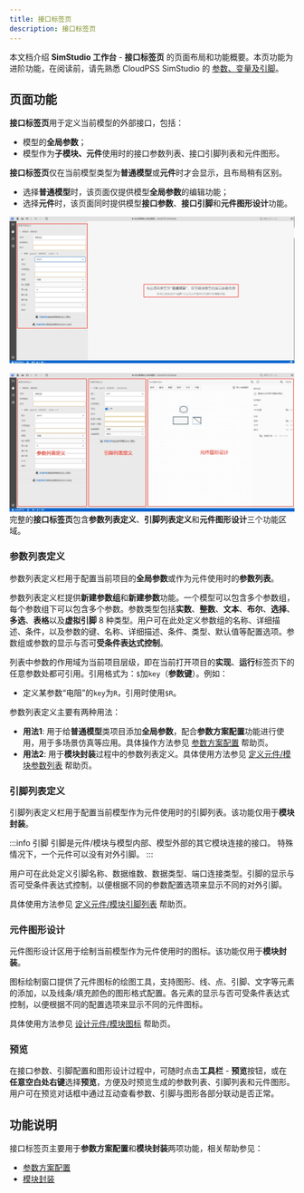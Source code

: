 ```yaml
---
title: 接口标签页
description: 接口标签页
---
```


本文档介绍 **SimStudio 工作台** - **接口标签页** 的页面布局和功能概要。本页功能为进阶功能，在阅读前，请先熟悉 CloudPSS SimStudio 的 [参数、变量及引脚](../../../50-modeling/10-params-variables-pins/index.md)。 

## 页面功能

**接口标签页**用于定义当前模型的外部接口，包括：
+ 模型的**全局参数**；
+ 模型作为**子模块、元件**使用时的接口参数列表、接口引脚列表和元件图形。

**接口标签页**仅在当前模型类型为**普通模型**或**元件**时才会显示，且布局稍有区别。
+ 选择**普通模型**时，该页面仅提供模型**全局参数**的编辑功能；
+ 选择**元件**时，该页面同时提供模型**接口参数**、**接口引脚**和**元件图形设计**功能。

![普通模型项目的接口标签页](./2.png)

![元件项目的接口标签页](./1.png)
完整的**接口标签页**包含**参数列表定义**、**引脚列表定义**和**元件图形设计**三个功能区域。

### 参数列表定义 

参数列表定义栏用于配置当前项目的**全局参数**或作为元件使用时的**参数列表**。

参数列表定义栏提供**新建参数组**和**新建参数**功能。一个模型可以包含多个参数组，每个参数组下可以包含多个参数。参数类型包括**实数**、**整数**、**文本**、**布尔**、**选择**、**多选**、**表格**以及**虚拟引脚** 8 种类型。用户可在此处定义参数组的名称、详细描述、条件，以及参数的键、名称、详细描述、条件、类型、默认值等配置选项。参数组或参数的显示与否可**受条件表达式控制**。

列表中参数的作用域为当前项目层级，即在当前打开项目的**实现**、**运行**标签页下的任意参数处都可引用。引用格式为：`$`加`key`（**参数键**）。例如：
+ 定义某参数“电阻”的`key`为`R`，引用时使用`$R`。

参数列表定义主要有两种用法：
+ **用法1**: 用于给**普通模型**类项目添加**全局参数**，配合**参数方案配置**功能进行使用，用于多场景仿真等应用。具体操作方法参见 [参数方案配置](../../../50-modeling/30-param-config/index.md) 帮助页。
+ **用法2**: 用于**模块封装**过程中的参数列表定义。具体使用方法参见 [定义元件/模块参数列表](../../../50-modeling/40-module-packaging/10-define-module-param-list/index.md) 帮助页。

### 引脚列表定义

引脚列表定义栏用于配置当前模型作为元件使用时的引脚列表。该功能仅用于**模块封装**。

:::info 引脚
引脚是元件/模块与模型内部、模型外部的其它模块连接的接口。
特殊情况下，一个元件可以没有对外引脚。
:::

用户可在此处定义引脚名称、数据维数、数据类型、端口连接类型。引脚的显示与否可受条件表达式控制，以便根据不同的参数配置选项来显示不同的对外引脚。

具体使用方法参见 [定义元件/模块引脚列表](../../../50-modeling/40-module-packaging/20-define-module-pin-list/index.md) 帮助页。

### 元件图形设计

元件图形设计区用于绘制当前模型作为元件使用时的图标。该功能仅用于**模块封装**。

图标绘制窗口提供了元件图标的绘图工具，支持图形、线、点、引脚、文字等元素的添加，以及线条/填充颜色的图形格式配置。各元素的显示与否可受条件表达式控制，以便根据不同的配置选项来显示不同的元件图标。

具体使用方法参见 [设计元件/模块图标](../../../50-modeling/40-module-packaging/30-design-module-icon/index.md) 帮助页。

### 预览

在接口参数、引脚配置和图形设计过程中，可随时点击**工具栏** - **预览**按钮，或在**任意空白处右键**选择**预览**，方便及时预览生成的参数列表、引脚列表和元件图形。用户可在预览对话框中通过互动查看参数、引脚与图形各部分联动是否正常。

## 功能说明

接口标签页主要用于**参数方案配置**和**模块封装**两项功能，相关帮助参见：
+ [参数方案配置](../../../50-modeling/30-param-config/index.md)
+ [模块封装](../../../50-modeling/40-module-packaging/index.md)


<!-- ## 案例

:::warning
本页不需要案例。
:::

import Tabs from '@theme/Tabs';
import TabItem from '@theme/TabItem';

<Tabs>
<TabItem value="js" label="案例1">

元件项目接口配置

![元件项目](./3.png)

</TabItem>
</Tabs> -->
